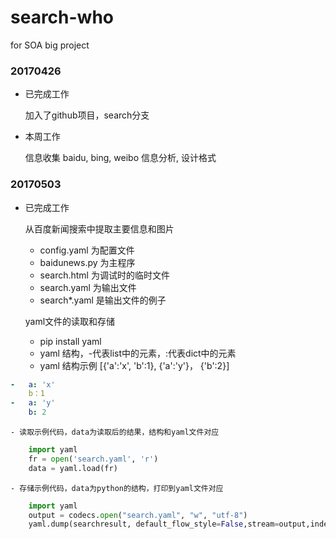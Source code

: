 # search-who
for SOA big project

### 20170426

+ 已完成工作

    加入了github项目，search分支

+ 本周工作

    信息收集 baidu, bing, weibo
    信息分析, 设计格式

### 20170503

+ 已完成工作 

    从百度新闻搜索中提取主要信息和图片

    - config.yaml 为配置文件
    - baidunews.py 为主程序
    - search.html 为调试时的临时文件
    - search.yaml 为输出文件
    - search*.yaml 是输出文件的例子

    yaml文件的读取和存储

    - pip install yaml
    - yaml 结构，-代表list中的元素，:代表dict中的元素
    - yaml 结构示例 [{'a':'x', 'b':1}, {'a':'y'}， {'b':2}]
``` yaml
-   a: 'x'
    b：1
-   a: 'y'
    b: 2
```

    - 读取示例代码，data为读取后的结果，结构和yaml文件对应


```python
    import yaml
    fr = open('search.yaml', 'r')
    data = yaml.load(fr)
```

    - 存储示例代码，data为python的结构，打印到yaml文件对应

```python
    import yaml
    output = codecs.open("search.yaml", "w", "utf-8")
    yaml.dump(searchresult, default_flow_style=False,stream=output,indent=4,encoding='utf-8',allow_unicode=True, width=1000)

```